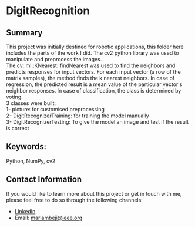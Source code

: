 # DigitRecognition

## Summary 
This project was initially destined for robotic applications, this folder here includes the parts of the work I did.
The cv2 python library was used to manipulate and preprocess the images.  
The cv::ml::KNearest::findNearest was used to find the neighbors and predicts responses for input vectors.
For each input vector (a row of the matrix samples), the method finds the k nearest neighbors. In case of regression, the predicted result is a mean value of the particular vector's neighbor responses. In case of classification, the class is determined by voting.  
3 classes were built:  
1- picture: for customised preprocessing  
2- DigitRecognizerTraining: for training the model manually  
3- DigitRecognizerTesting: To give the model an image and test if the result is correct  

## Keywords:
Python, NumPy, cv2


## Contact Information
If you would like to learn more about this project or get in touch with me, please feel free to do so through the following channels:
- [LinkedIn](https://www.linkedin.com/in/mariam-beji-90ab28178/)
- Email: mariambeji@ieee.org


